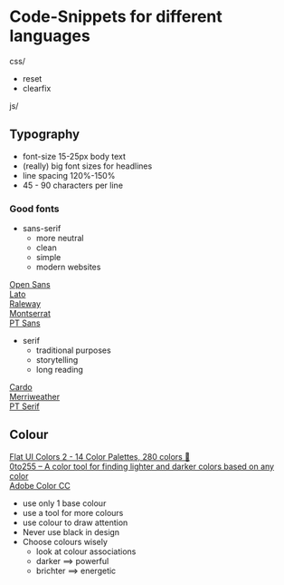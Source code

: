 # Code-Snippets for different languages

css/

* reset
* clearfix  
  
js/

## Typography

* font-size 15-25px body text
* (really) big font sizes for headlines
* line spacing 120%-150%
* 45 - 90 characters per line

### Good fonts

* sans-serif
  * more neutral
  * clean
  * simple
  * modern websites

[Open Sans](https://fonts.google.com/specimen/Open+Sans)  
[Lato](https://fonts.google.com/specimen/Lato)  
[Raleway](https://fonts.google.com/specimen/Raleway)  
[Montserrat](https://fonts.google.com/specimen/Montserrat)  
[PT Sans](https://fonts.google.com/specimen/PT+Sans)

* serif
  * traditional purposes
  * storytelling
  * long reading

[Cardo](https://fonts.google.com/specimen/Cardo)  
[Merriweather](https://fonts.google.com/specimen/Merriweather)  
[PT Serif](https://fonts.google.com/specimen/PT+Serif)

## Colour

[Flat UI Colors 2 - 14 Color Palettes, 280 colors 🎨](https://flatuicolors.com/)  
[0to255 – A color tool for finding lighter and darker colors based on any color](http://www.0to255.com/)  
[Adobe Color CC](https://color.adobe.com/create/color-wheel/)

* use only 1 base colour
* use a tool for more colours
* use colour to draw attention
* Never use black in design
* Choose colours wisely
  * look at colour associations
  * darker ==> powerful
  * brichter ==> energetic
